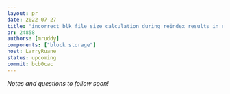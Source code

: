 ```yaml
---
layout: pr
date: 2022-07-27
title: "incorrect blk file size calculation during reindex results in recoverable blk file corruption"
pr: 24858
authors: [mruddy]
components: ["block storage"]
host: LarryRuane
status: upcoming
commit: bcb0cac
---
```


_Notes and questions to follow soon!_

<!-- TODO: Before meeting, add notes and questions
## Notes

## Questions
1. Did you review the PR? [Concept ACK, approach ACK, tested ACK, or NACK](https://github.com/bitcoin/bitcoin/blob/master/CONTRIBUTING.md#peer-review)?
-->


<!-- TODO: After meeting, uncomment and add meeting log between the irc tags
## Meeting Log

{% irc %}
{% endirc %}
-->
